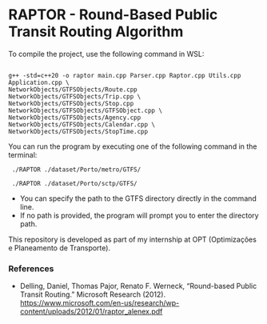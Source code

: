 # RAPTOR - Round-Based Public Transit Routing Algorithm

To compile the project, use the following command in WSL:

<code> 
g++ -std=c++20 -o raptor main.cpp Parser.cpp Raptor.cpp Utils.cpp Application.cpp \ 
NetworkObjects/GTFSObjects/Route.cpp NetworkObjects/GTFSObjects/Trip.cpp \
NetworkObjects/GTFSObjects/Stop.cpp NetworkObjects/GTFSObjects/GTFSObject.cpp \
NetworkObjects/GTFSObjects/Agency.cpp NetworkObjects/GTFSObjects/Calendar.cpp \
NetworkObjects/GTFSObjects/StopTime.cpp 
</code>

You can run the program by executing one of the following command in the terminal:

``` ./RAPTOR ./dataset/Porto/metro/GTFS/```

``` ./RAPTOR ./dataset/Porto/sctp/GTFS/```

 - You can specify the path to the GTFS directory directly in the command line. 
 - If no path is provided, the program will prompt you to enter the directory path.


This repository is developed as part of my internship at OPT (Optimizações e Planeamento de Transporte). 

### References
- Delling, Daniel, Thomas Pajor, Renato F. Werneck, “Round-based Public Transit Routing.” Microsoft Research (2012). https://www.microsoft.com/en-us/research/wp-content/uploads/2012/01/raptor_alenex.pdf
